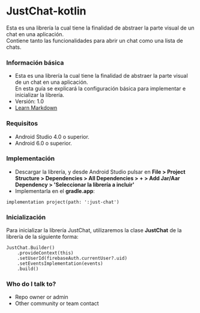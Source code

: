 # JustChat-kotlin #

Esta es una librería la cual tiene la finalidad de abstraer la parte visual de un chat en una aplicación.<br>
Contiene tanto las funcionalidades para abrir un chat como una lista de chats.

### Información básica ###

* Esta es una librería la cual tiene la finalidad de abstraer la parte visual de un chat en una aplicación.<br>
  En esta guía se explicará la configuración básica para implementar e inicializar la librería.
* Versión: 1.0
* [Learn Markdown](https://bitbucket.org/tutorials/markdowndemo)

### Requisitos ###
* Android Studio 4.0 o superior.
* Android 6.0 o superior.

### Implementación ###

* Descargar la librería, y desde Android Studio pulsar en <b>File > Project Structure > Dependencies > All Dependencies > + > Add Jar/Aar Dependency > 'Seleccionar la librería a incluir'</b>
* Implementarla en el <b>gradle.app</b>:
<pre><code>implementation project(path: ':just-chat')</code></pre>

### Inicialización ###

Para inicializar la librería JustChat, utilizaremos la clase <b>JustChat</b> de la librería de la siguiente forma:
<pre><code>JustChat.Builder()
    .provideContext(this)
    .setUserId(firebaseAuth.currentUser?.uid)
    .setEventsImplementation(events)
    .build()</code></pre>

### Who do I talk to? ###

* Repo owner or admin
* Other community or team contact